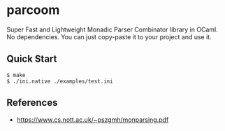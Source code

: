 # parcoom

Super Fast and Lightweight Monadic Parser Combinator library in OCaml. No dependencies. You can just copy-paste it to your project and use it.

## Quick Start

```
$ make
$ ./ini.native ./examples/test.ini
```

## References

- https://www.cs.nott.ac.uk/~pszgmh/monparsing.pdf
